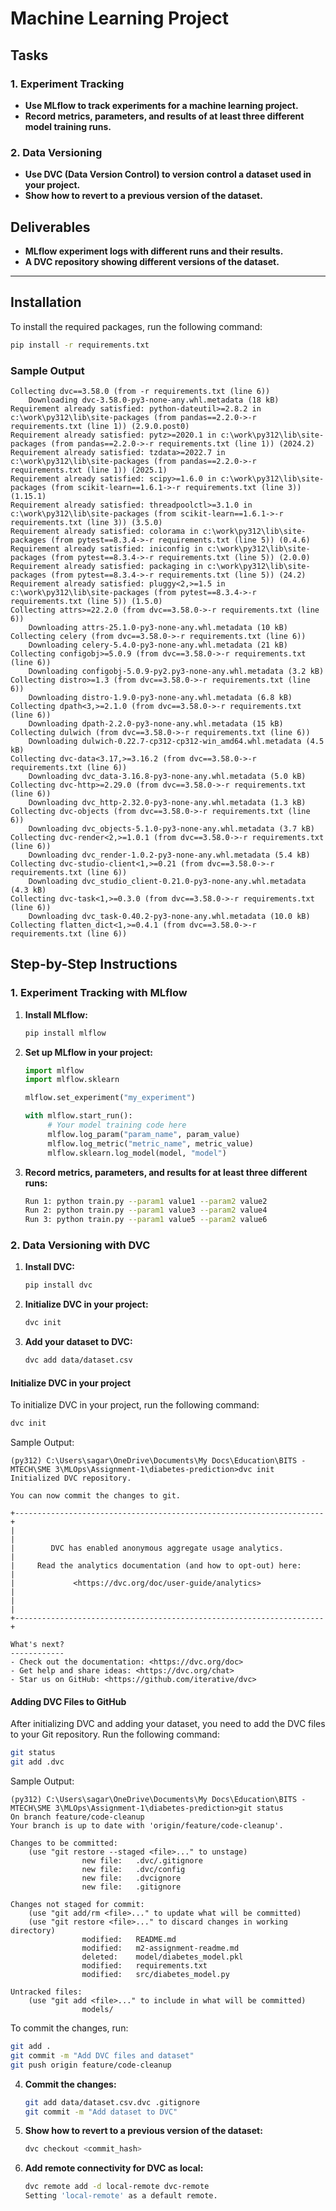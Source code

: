 # Machine Learning Project

## Tasks

### 1. Experiment Tracking

- **Use MLflow to track experiments for a machine learning project.**
- **Record metrics, parameters, and results of at least three different model training runs.**

### 2. Data Versioning

- **Use DVC (Data Version Control) to version control a dataset used in your project.**
- **Show how to revert to a previous version of the dataset.**

## Deliverables

- **MLflow experiment logs with different runs and their results.**
- **A DVC repository showing different versions of the dataset.**

---
## Installation

To install the required packages, run the following command:

```bash
pip install -r requirements.txt
```

### Sample Output

```plaintext
Collecting dvc==3.58.0 (from -r requirements.txt (line 6))
    Downloading dvc-3.58.0-py3-none-any.whl.metadata (18 kB)
Requirement already satisfied: python-dateutil>=2.8.2 in c:\work\py312\lib\site-packages (from pandas==2.2.0->-r requirements.txt (line 1)) (2.9.0.post0)
Requirement already satisfied: pytz>=2020.1 in c:\work\py312\lib\site-packages (from pandas==2.2.0->-r requirements.txt (line 1)) (2024.2)
Requirement already satisfied: tzdata>=2022.7 in c:\work\py312\lib\site-packages (from pandas==2.2.0->-r requirements.txt (line 1)) (2025.1)
Requirement already satisfied: scipy>=1.6.0 in c:\work\py312\lib\site-packages (from scikit-learn==1.6.1->-r requirements.txt (line 3)) (1.15.1)
Requirement already satisfied: threadpoolctl>=3.1.0 in c:\work\py312\lib\site-packages (from scikit-learn==1.6.1->-r requirements.txt (line 3)) (3.5.0)
Requirement already satisfied: colorama in c:\work\py312\lib\site-packages (from pytest==8.3.4->-r requirements.txt (line 5)) (0.4.6)
Requirement already satisfied: iniconfig in c:\work\py312\lib\site-packages (from pytest==8.3.4->-r requirements.txt (line 5)) (2.0.0)
Requirement already satisfied: packaging in c:\work\py312\lib\site-packages (from pytest==8.3.4->-r requirements.txt (line 5)) (24.2)
Requirement already satisfied: pluggy<2,>=1.5 in c:\work\py312\lib\site-packages (from pytest==8.3.4->-r requirements.txt (line 5)) (1.5.0)
Collecting attrs>=22.2.0 (from dvc==3.58.0->-r requirements.txt (line 6))
    Downloading attrs-25.1.0-py3-none-any.whl.metadata (10 kB)
Collecting celery (from dvc==3.58.0->-r requirements.txt (line 6))
    Downloading celery-5.4.0-py3-none-any.whl.metadata (21 kB)
Collecting configobj>=5.0.9 (from dvc==3.58.0->-r requirements.txt (line 6))
    Downloading configobj-5.0.9-py2.py3-none-any.whl.metadata (3.2 kB)
Collecting distro>=1.3 (from dvc==3.58.0->-r requirements.txt (line 6))
    Downloading distro-1.9.0-py3-none-any.whl.metadata (6.8 kB)
Collecting dpath<3,>=2.1.0 (from dvc==3.58.0->-r requirements.txt (line 6))
    Downloading dpath-2.2.0-py3-none-any.whl.metadata (15 kB)
Collecting dulwich (from dvc==3.58.0->-r requirements.txt (line 6))
    Downloading dulwich-0.22.7-cp312-cp312-win_amd64.whl.metadata (4.5 kB)
Collecting dvc-data<3.17,>=3.16.2 (from dvc==3.58.0->-r requirements.txt (line 6))
    Downloading dvc_data-3.16.8-py3-none-any.whl.metadata (5.0 kB)
Collecting dvc-http>=2.29.0 (from dvc==3.58.0->-r requirements.txt (line 6))
    Downloading dvc_http-2.32.0-py3-none-any.whl.metadata (1.3 kB)
Collecting dvc-objects (from dvc==3.58.0->-r requirements.txt (line 6))
    Downloading dvc_objects-5.1.0-py3-none-any.whl.metadata (3.7 kB)
Collecting dvc-render<2,>=1.0.1 (from dvc==3.58.0->-r requirements.txt (line 6))
    Downloading dvc_render-1.0.2-py3-none-any.whl.metadata (5.4 kB)
Collecting dvc-studio-client<1,>=0.21 (from dvc==3.58.0->-r requirements.txt (line 6))
    Downloading dvc_studio_client-0.21.0-py3-none-any.whl.metadata (4.3 kB)
Collecting dvc-task<1,>=0.3.0 (from dvc==3.58.0->-r requirements.txt (line 6))
    Downloading dvc_task-0.40.2-py3-none-any.whl.metadata (10.0 kB)
Collecting flatten_dict<1,>=0.4.1 (from dvc==3.58.0->-r requirements.txt (line 6))
```


## Step-by-Step Instructions

### 1. Experiment Tracking with MLflow

1. **Install MLflow:**
    ```bash
    pip install mlflow
    ```

2. **Set up MLflow in your project:**
    ```python
    import mlflow
    import mlflow.sklearn

    mlflow.set_experiment("my_experiment")

    with mlflow.start_run():
         # Your model training code here
         mlflow.log_param("param_name", param_value)
         mlflow.log_metric("metric_name", metric_value)
         mlflow.sklearn.log_model(model, "model")
    ```

3. **Record metrics, parameters, and results for at least three different runs:**
    ```bash
    Run 1: python train.py --param1 value1 --param2 value2
    Run 2: python train.py --param1 value3 --param2 value4
    Run 3: python train.py --param1 value5 --param2 value6
    ```

### 2. Data Versioning with DVC

1. **Install DVC:**
    ```bash
    pip install dvc
    ```

2. **Initialize DVC in your project:**
    ```bash
    dvc init
    ```

3. **Add your dataset to DVC:**
    ```bash
    dvc add data/dataset.csv
    ```
#### Initialize DVC in your project

To initialize DVC in your project, run the following command:

```bash
dvc init
```

Sample Output:

```plaintext
(py312) C:\Users\sagar\OneDrive\Documents\My Docs\Education\BITS - MTECH\SME 3\MLOps\Assignment-1\diabetes-prediction>dvc init 
Initialized DVC repository.

You can now commit the changes to git.

+---------------------------------------------------------------------+
|                                                                     |
|        DVC has enabled anonymous aggregate usage analytics.         |
|     Read the analytics documentation (and how to opt-out) here:     |
|             <https://dvc.org/doc/user-guide/analytics>              |
|                                                                     |
+---------------------------------------------------------------------+

What's next?
------------
- Check out the documentation: <https://dvc.org/doc>
- Get help and share ideas: <https://dvc.org/chat>
- Star us on GitHub: <https://github.com/iterative/dvc>
```

#### Adding DVC Files to GitHub

After initializing DVC and adding your dataset, you need to add the DVC files to your Git repository. Run the following command:

```bash
git status
git add .dvc
```

Sample Output:

```plaintext
(py312) C:\Users\sagar\OneDrive\Documents\My Docs\Education\BITS - MTECH\SME 3\MLOps\Assignment-1\diabetes-prediction>git status
On branch feature/code-cleanup
Your branch is up to date with 'origin/feature/code-cleanup'.

Changes to be committed:
    (use "git restore --staged <file>..." to unstage)
                new file:   .dvc/.gitignore
                new file:   .dvc/config
                new file:   .dvcignore
                new file:   .gitignore

Changes not staged for commit:
    (use "git add/rm <file>..." to update what will be committed)
    (use "git restore <file>..." to discard changes in working directory)
                modified:   README.md
                modified:   m2-assignment-readme.md
                deleted:    model/diabetes_model.pkl
                modified:   requirements.txt
                modified:   src/diabetes_model.py

Untracked files:
    (use "git add <file>..." to include in what will be committed)
                models/
```

To commit the changes, run:

```bash
git add .
git commit -m "Add DVC files and dataset"
git push origin feature/code-cleanup
```
4. **Commit the changes:**
    ```bash
    git add data/dataset.csv.dvc .gitignore
    git commit -m "Add dataset to DVC"
    ```
    
5. **Show how to revert to a previous version of the dataset:**
    ```bash
    dvc checkout <commit_hash>
    ```

6. **Add remote connectivity for DVC as local:**
    ```bash
    dvc remote add -d local-remote dvc-remote
    Setting 'local-remote' as a default remote.
    ```
